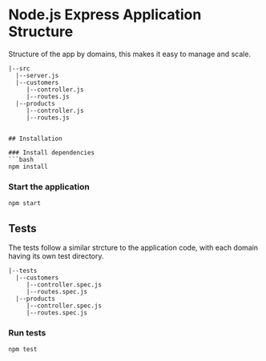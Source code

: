 # Node.js Express Application Structure

Structure of the app by domains, this makes it easy to manage and scale.

```text
|--src
  |--server.js
  |--customers
     |--controller.js
     |--routes.js
  |--products
     |--controller.js
     |--routes.js
```
```text

## Installation

### Install dependencies
```bash
npm install
```

### Start the application
```bash
npm start
```
## Tests
The tests follow a similar strcture to the application code, with each domain having its own test directory.
```text
|--tests
  |--customers
     |--controller.spec.js
     |--routes.spec.js
  |--products
     |--controller.spec.js
     |--routes.spec.js
```

### Run tests
```bash
npm test
```
